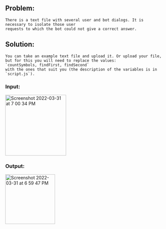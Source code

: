 ## Problem:

    There is a text file with several user and bot dialogs. It is necessary to isolate those user 
    requests to which the bot could not give a correct answer.

## Solution:

    You can take an example text file and upload it. Or upload your file, 
    but for this you will need to replace the values:
    `countSymbols, findFirst, findSecond`
    with the ones that suit you (the description of the variables is in `script.js`).

### Input:

<img width="192" alt="Screenshot 2022-03-31 at 7 00 34 PM" src="https://user-images.githubusercontent.com/37295991/161099069-6850da61-4ffe-493f-a17e-86d0302ba751.png">

### Output:

<img width="157" alt="Screenshot 2022-03-31 at 6 59 47 PM" src="https://user-images.githubusercontent.com/37295991/161099095-5c43918c-4e8e-48d1-98f8-0278a9605943.png">
